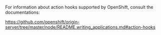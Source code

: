 For information about action hooks supported by OpenShift, consult the documentations:

https://github.com/openshift/origin-server/tree/master/node/README.writing_applications.md#action-hooks
